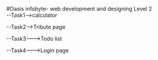 #Oasis infobyte- web development and designing
Level 2                                                                                                                         
--Task1-->calculator

--Task2-->Tribute page

--Task3--->Todo list

--Task4--->Login page
